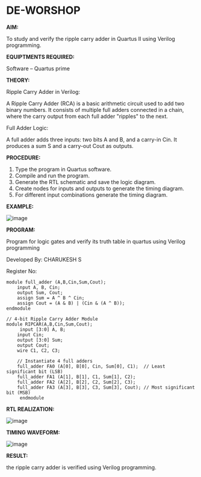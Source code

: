 # DE-WORSHOP

**AIM:**

To study and verify the ripple carry adder in Quartus II using Verilog programming.

**EQUIPTMENTS REQUIRED:**

Software – Quartus prime

**THEORY:**

Ripple Carry Adder in Verilog:

A Ripple Carry Adder (RCA) is a basic arithmetic circuit used to add two binary numbers. It consists of multiple full adders connected in a chain, where the carry output from each full adder "ripples" to the next.

Full Adder Logic:

A full adder adds three inputs: two bits A and B, and a carry-in Cin. It produces a sum S and a carry-out Cout as outputs.

**PROCEDURE:**

1.	Type the program in Quartus software.
2.	Compile and run the program.
3.	Generate the RTL schematic and save the logic diagram.
4.	Create nodes for inputs and outputs to generate the timing diagram.
5.	For different input combinations generate the timing diagram.

**EXAMPLE:**

![image](https://github.com/user-attachments/assets/72736fcf-c368-416c-a3b5-b817af563db1)


**PROGRAM:**

Program for logic gates and verify its truth table in quartus using Verilog programming

Developed By: CHARUKESH S

Register No: 
```
module full_adder (A,B,Cin,Sum,Cout);
    input A, B, Cin;      
    output Sum, Cout;
    assign Sum = A ^ B ^ Cin;            
    assign Cout = (A & B) | (Cin & (A ^ B)); 
endmodule

// 4-bit Ripple Carry Adder Module
module RIPCAR(A,B,Cin,Sum,Cout);
     input [3:0] A, B;      
    input Cin;            
    output [3:0] Sum;     
    output Cout;      
    wire C1, C2, C3;       

    // Instantiate 4 full adders
    full_adder FA0 (A[0], B[0], Cin, Sum[0], C1);  // Least significant bit (LSB)
    full_adder FA1 (A[1], B[1], C1, Sum[1], C2);
    full_adder FA2 (A[2], B[2], C2, Sum[2], C3);
    full_adder FA3 (A[3], B[3], C3, Sum[3], Cout); // Most significant bit (MSB)
	 endmodule
```

**RTL REALIZATION:**

![image](https://github.com/user-attachments/assets/864661cf-4c94-4d96-af08-f26824d6f5d2)


**TIMING WAVEFORM:**

![image](https://github.com/user-attachments/assets/d954a356-1637-434b-9826-d586a10548a9)


**RESULT:**

the ripple carry adder is verified using Verilog programming.
